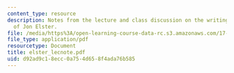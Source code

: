 ```yaml
---
content_type: resource
description: Notes from the lecture and class discussion on the writings and ideas
  of Jon Elster.
file: /media/https%3A/open-learning-course-data-rc.s3.amazonaws.com/17-960-foundations-of-political-science-fall-2004/d92ad9c18ecc0a754d658f4ada76b585_elster_lecnote.pdf
file_type: application/pdf
resourcetype: Document
title: elster_lecnote.pdf
uid: d92ad9c1-8ecc-0a75-4d65-8f4ada76b585
---
```

